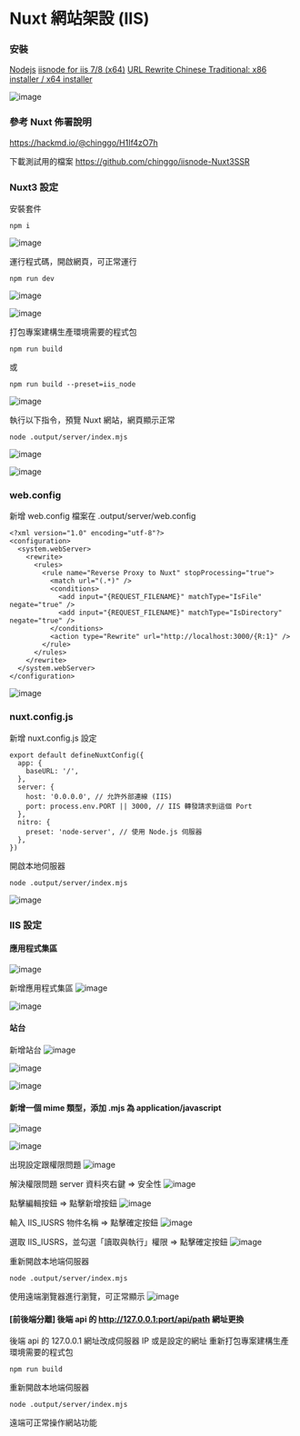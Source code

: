 # Nuxt 網站架設 (IIS)

### 安裝

[Nodejs](https://nodejs.org/en)
[iisnode for iis 7/8 (x64)](https://github.com/azure/iisnode/wiki/iisnode-releases)
[URL Rewrite Chinese Traditional: x86 installer / x64 installer](https://iis-umbraco.azurewebsites.net/downloads/microsoft/url-rewrite)

![image](https://hackmd.io/_uploads/BkUyaZNYkl.png)

### 參考 Nuxt 佈署說明

https://hackmd.io/@chinggo/H1If4zO7h

下載測試用的檔案
https://github.com/chinggo/iisnode-Nuxt3SSR

### Nuxt3 設定

安裝套件

```
npm i
```

![image](https://hackmd.io/_uploads/ryNgevmtyx.png)

運行程式碼，開啟網頁，可正常運行

```
npm run dev
```

![image](https://hackmd.io/_uploads/Sk9CewXF1x.png)

![image](https://hackmd.io/_uploads/HkDZ-PXFJg.png)

打包專案建構生產環境需要的程式包

```
npm run build
```

或

```
npm run build --preset=iis_node
```

![image](https://hackmd.io/_uploads/BJgkGewFyg.png)

執行以下指令，預覽 Nuxt 網站，網頁顯示正常

```
node .output/server/index.mjs
```

![image](https://hackmd.io/_uploads/B1TjWDmtJe.png)

![image](https://hackmd.io/_uploads/B1ApbDmKye.png)

### web.config

新增 web.config 檔案在 .output/server/web.config

```
<?xml version="1.0" encoding="utf-8"?>
<configuration>
  <system.webServer>
    <rewrite>
      <rules>
        <rule name="Reverse Proxy to Nuxt" stopProcessing="true">
          <match url="(.*)" />
          <conditions>
            <add input="{REQUEST_FILENAME}" matchType="IsFile" negate="true" />
            <add input="{REQUEST_FILENAME}" matchType="IsDirectory" negate="true" />
          </conditions>
          <action type="Rewrite" url="http://localhost:3000/{R:1}" />
        </rule>
      </rules>
    </rewrite>
  </system.webServer>
</configuration>

```

![image](https://hackmd.io/_uploads/rkTWGxDtJl.png)

### nuxt.config.js

新增 nuxt.config.js 設定

```
export default defineNuxtConfig({
  app: {
    baseURL: '/',
  },
  server: {
    host: '0.0.0.0', // 允許外部連線 (IIS)
    port: process.env.PORT || 3000, // IIS 轉發請求到這個 Port
  },
  nitro: {
    preset: 'node-server', // 使用 Node.js 伺服器
  },
})
```

開啟本地伺服器

```
node .output/server/index.mjs
```

![image](https://hackmd.io/_uploads/BymBGxDt1l.png)

### IIS 設定

#### 應用程式集區

![image](https://hackmd.io/_uploads/Sy2oMvmKkl.png)

新增應用程式集區
![image](https://hackmd.io/_uploads/H1_U7wQY1x.png)

![image](https://hackmd.io/_uploads/rkDO7PXYye.png)

#### 站台

新增站台
![image](https://hackmd.io/_uploads/rJFwVvmFJg.png)

![image](https://hackmd.io/_uploads/SJ19Evmt1e.png)

![image](https://hackmd.io/_uploads/ByuCzewtJe.png)

#### 新增一個 mime 類型，添加 .mjs 為 application/javascript

![image](https://hackmd.io/_uploads/HkGjQlwF1e.png)

![image](https://hackmd.io/_uploads/rJcwnbNFJl.png)

出現設定跟權限問題
![image](https://hackmd.io/_uploads/HJzfyM4YJg.png)

解決權限問題
server 資料夾右鍵 => 安全性
![image](https://hackmd.io/_uploads/SkVMUw7F1e.png)

點擊編輯按鈕 => 點擊新增按鈕
![image](https://hackmd.io/_uploads/BJUUUwQKyl.png)

輸入 IIS_IUSRS 物件名稱 => 點擊確定按鈕
![image](https://hackmd.io/_uploads/r1zyDvQKke.png)

選取 IIS_IUSRS，並勾選「讀取與執行」權限 => 點擊確定按鈕
![image](https://hackmd.io/_uploads/B1IHPw7tkx.png)

重新開啟本地端伺服器
```
node .output/server/index.mjs
```

使用遠端瀏覽器進行瀏覽，可正常顯示
![image](https://hackmd.io/_uploads/H18q4xvYJx.png)

#### [前後端分離] 後端 api 的 http://127.0.0.1:port/api/path 網址更換
後端 api 的 127.0.0.1 網址改成伺服器 IP 或是設定的網址
重新打包專案建構生產環境需要的程式包
```
npm run build
```
重新開啟本地端伺服器
```
node .output/server/index.mjs
```
遠端可正常操作網站功能
